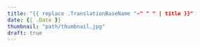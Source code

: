 ```yaml
---
title: "{{ replace .TranslationBaseName "-" " " | title }}"
date: {{ .Date }}
thumbnail: "path/thumbnail.jpg"
draft: true
---
```



